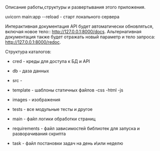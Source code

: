 Описание работы,структуры и развертывания этого приложения.


uvicorn main:app --reload  - старт локального сервера

Интерактивная документация API будет автоматически обновляться, включая новое тело:: http://127.0.0.1:8000/docs.
Альтернативная документация также будет отражать новый параметр и тело запроса: http://127.0.0.1:8000/redoc.


Структура каталогов:
- cred - креды для доступа к БД и API
- db - даза данных
- src -
- template - шаблоны статичных файлов
    -css
    -html
    -js
- images - изображения
- tests - все модульные тесты и другое

- main - файл логики обработки страниц
- requirements - файл зависимостей библиотек для запуска и разворачивания скрипта

- task - файл постановки задач на день и\или неделю